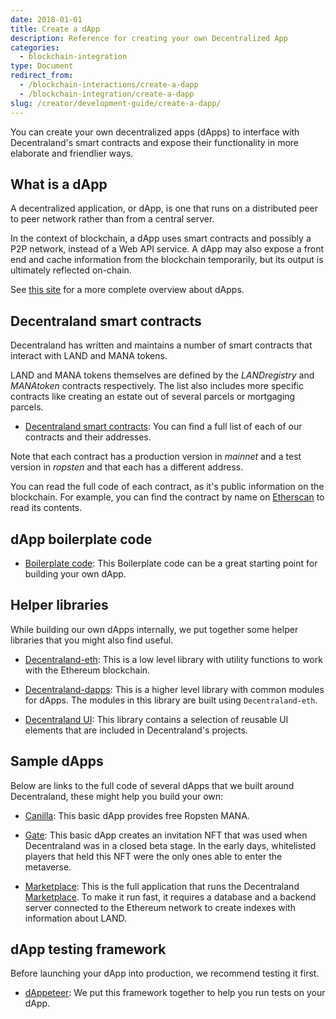 ```yaml
---
date: 2018-01-01
title: Create a dApp
description: Reference for creating your own Decentralized App
categories:
  - blockchain-integration
type: Document
redirect_from:
  - /blockchain-interactions/create-a-dapp
  - /blockchain-integration/create-a-dapp
slug: /creator/development-guide/create-a-dapp/
---
```


You can create your own decentralized apps (dApps) to interface with Decentraland's smart contracts and expose their functionality in more elaborate and friendlier ways.

## What is a dApp

A decentralized application, or dApp, is one that runs on a distributed peer to peer network rather than from a central server.

In the context of blockchain, a dApp uses smart contracts and possibly a P2P network, instead of a Web API service. A dApp may also expose a front end and cache information from the blockchain temporarily, but its output is ultimately reflected on-chain.

See [this site](https://blockchainhub.net/decentralized-applications-dapps/) for a more complete overview about dApps.

## Decentraland smart contracts

Decentraland has written and maintains a number of smart contracts that interact with LAND and MANA tokens.

LAND and MANA tokens themselves are defined by the _LANDregistry_ and _MANAtoken_ contracts respectively. The list also includes more specific contracts like creating an estate out of several parcels or mortgaging parcels.

- [Decentraland smart contracts](https://contracts.decentraland.org/addresses.json):
  You can find a full list of each of our contracts and their addresses.

Note that each contract has a production version in _mainnet_ and a test version in _ropsten_ and that each has a different address.

You can read the full code of each contract, as it's public information on the blockchain. For example, you can find the contract by name on [Etherscan](https://etherscan.io/contractsVerified) to read its contents.

## dApp boilerplate code

- [Boilerplate code](https://github.com/decentraland/dapp-boilerplate): This Boilerplate code can be a great starting point for building your own dApp.

## Helper libraries

While building our own dApps internally, we put together some helper libraries that you might also find useful.

- [Decentraland-eth](https://github.com/decentraland/decentraland-eth): This is a low level library with utility functions to work with the Ethereum blockchain.

- [Decentraland-dapps](https://github.com/decentraland/decentraland-dapps): This is a higher level library with common modules for dApps. The modules in this library are built using `Decentraland-eth`.

- [Decentraland UI](https://ui.decentraland.org/): This library contains a selection of reusable UI elements that are included in Decentraland's projects.

## Sample dApps

Below are links to the full code of several dApps that we built around Decentraland, these might help you build your own:

- [Canilla](https://github.com/decentraland/canilla): This basic dApp provides free Ropsten MANA.

- [Gate](https://github.com/decentraland/gate): This basic dApp creates an invitation NFT that was used when Decentraland was in a closed beta stage. In the early days, whitelisted players that held this NFT were the only ones able to enter the metaverse.

- [Marketplace](https://github.com/decentraland/marketplace): This is the full application that runs the Decentraland [Marketplace](https://market.decentraland.org/). To make it run fast, it requires a database and a backend server connected to the Ethereum network to create indexes with information about LAND.

## dApp testing framework

Before launching your dApp into production, we recommend testing it first.

- [dAppeteer](https://github.com/decentraland/dappeteer): We put this framework together to help you run tests on your dApp.
